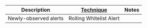 | Description           | [Technique](/Detection-Methods.md) | Notes |
| --------------------- | ------------------------------------------------------- | ----- |
| Newly-observed alerts | Rolling Whitelist Alert                                 |       |


